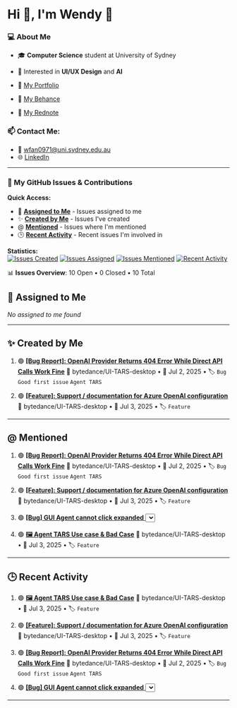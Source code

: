 # Hi 👋, I'm Wendy 🌊

### 💻 About Me
- 🎓 **Computer Science** student at University of Sydney
- 🎨 Interested in **UI/UX Design** and **AI**

- 🌟 [My Portfolio](https://wendyfff.framer.website/)
- 🔷 [My Behance](https://www.behance.net/wenyufan)
- 📕 [My Rednote](https://www.xiaohongshu.com/user/profile/6432ad8c000000000d01b1e5)

### 📫 Contact Me:
- 📧 [wfan0971@uni.sydney.edu.au](mailto:wfan0971@uni.sydney.edu.au)
- 🌐 [LinkedIn](https://linkedin.com/in/wenyu-fan)

---

### 🐛 My GitHub Issues & Contributions

**Quick Access:**
- 👤 [**Assigned to Me**](https://github.com/search?q=assignee%3AWendyfff0616+is%3Aissue) - Issues assigned to me
- ✨ [**Created by Me**](https://github.com/search?q=author%3AWendyfff0616+is%3Aissue) - Issues I've created
- @ [**Mentioned**](https://github.com/search?q=mentions%3AWendyfff0616+is%3Aissue) - Issues where I'm mentioned
- 🕒 [**Recent Activity**](https://github.com/search?q=involves%3AWendyfff0616+is%3Aissue) - Recent issues I'm involved in

**Statistics:**  
[![Issues Created](https://img.shields.io/badge/dynamic/json?color=blue&label=Created&query=%24.total_count&url=https%3A%2F%2Fapi.github.com%2Fsearch%2Fissues%3Fq%3Dauthor%3AWendyfff0616%2Bis%3Aissue)](https://github.com/search?q=author:Wendyfff0616+is:issue)
[![Issues Assigned](https://img.shields.io/badge/dynamic/json?color=green&label=Assigned&query=%24.total_count&url=https%3A%2F%2Fapi.github.com%2Fsearch%2Fissues%3Fq%3Dassignee%3AWendyfff0616%2Bis%3Aissue)](https://github.com/search?q=assignee:Wendyfff0616+is:issue)
[![Issues Mentioned](https://img.shields.io/badge/dynamic/json?color=orange&label=Mentioned&query=%24.total_count&url=https%3A%2F%2Fapi.github.com%2Fsearch%2Fissues%3Fq%3Dmentions%3AWendyfff0616%2Bis%3Aissue)](https://github.com/search?q=mentions:Wendyfff0616+is:issue)
[![Recent Activity](https://img.shields.io/badge/dynamic/json?color=purple&label=Involved&query=%24.total_count&url=https%3A%2F%2Fapi.github.com%2Fsearch%2Fissues%3Fq%3Dinvolves%3AWendyfff0616%2Bis%3Aissue)](https://github.com/search?q=involves:Wendyfff0616+is:issue)

<!-- ISSUES-LIST:START -->
📊 **Issues Overview**: 10 Open • 0 Closed • 10 Total

## 👤 Assigned to Me

*No assigned to me found*

---

## ✨ Created by Me

1. 🟢 **[[Bug Report]: OpenAI Provider Returns 404 Error While Direct API Calls Work Fine](https://github.com/bytedance/UI-TARS-desktop/issues/858)**
   📂 bytedance/UI-TARS-desktop • 📅 Jul 2, 2025 • 🏷️ `Bug` `Good first issue` `Agent TARS`

2. 🟢 **[[Feature]: Support / documentation for Azure OpenAI configuration](https://github.com/bytedance/UI-TARS-desktop/issues/856)**
   📂 bytedance/UI-TARS-desktop • 📅 Jul 3, 2025 • 🏷️ `Feature`

---

## @ Mentioned

1. 🟢 **[[Bug Report]: OpenAI Provider Returns 404 Error While Direct API Calls Work Fine](https://github.com/bytedance/UI-TARS-desktop/issues/858)**
   📂 bytedance/UI-TARS-desktop • 📅 Jul 2, 2025 • 🏷️ `Bug` `Good first issue` `Agent TARS`

2. 🟢 **[[Feature]: Support / documentation for Azure OpenAI configuration](https://github.com/bytedance/UI-TARS-desktop/issues/856)**
   📂 bytedance/UI-TARS-desktop • 📅 Jul 3, 2025 • 🏷️ `Feature`

3. 🟢 **[[Bug] GUI Agent cannot click expanded <select>](https://github.com/bytedance/UI-TARS-desktop/issues/855)**
   📂 bytedance/UI-TARS-desktop • 📅 Jul 1, 2025 • 🏷️ `Bug` `Agent TARS` `Agent TARS - Agent`

4. 🟢 **[🖼️ Agent TARS Use case & Bad Case](https://github.com/bytedance/UI-TARS-desktop/issues/842)**
   📂 bytedance/UI-TARS-desktop • 📅 Jul 3, 2025 • 🏷️ `Feature`

---

## 🕒 Recent Activity

1. 🟢 **[🖼️ Agent TARS Use case & Bad Case](https://github.com/bytedance/UI-TARS-desktop/issues/842)**
   📂 bytedance/UI-TARS-desktop • 📅 Jul 3, 2025 • 🏷️ `Feature`

2. 🟢 **[[Feature]: Support / documentation for Azure OpenAI configuration](https://github.com/bytedance/UI-TARS-desktop/issues/856)**
   📂 bytedance/UI-TARS-desktop • 📅 Jul 3, 2025 • 🏷️ `Feature`

3. 🟢 **[[Bug Report]: OpenAI Provider Returns 404 Error While Direct API Calls Work Fine](https://github.com/bytedance/UI-TARS-desktop/issues/858)**
   📂 bytedance/UI-TARS-desktop • 📅 Jul 2, 2025 • 🏷️ `Bug` `Good first issue` `Agent TARS`

4. 🟢 **[[Bug] GUI Agent cannot click expanded <select>](https://github.com/bytedance/UI-TARS-desktop/issues/855)**
   📂 bytedance/UI-TARS-desktop • 📅 Jul 1, 2025 • 🏷️ `Bug` `Agent TARS` `Agent TARS - Agent`

---


<!-- ISSUES-LIST:END -->
